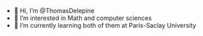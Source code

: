 - 👋 Hi, I’m @ThomasDelepine
- 👀 I’m interested in Math and computer sciences
- 🌱 I’m currently learning both of them at Paris-Saclay University

<!---
ThomasDelepine/ThomasDelepine is a ✨ special ✨ repository because its `README.md` (this file) appears on your GitHub profile.
You can click the Preview link to take a look at your changes.
--->
